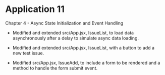 # Application 11

Chapter 4 - Async State Initialization and Event Handling
* Modified and extended src/App.jsx, IssueList, to load data asynchronously after a delay to simulate async data loading.
  
* Modified and extended src/App.jsx, IssueList, with a button to add a new test issue.
  
* Modified src/App.jsx, IssueAdd, to include a form to be rendered and a method to handle the form submit event.
